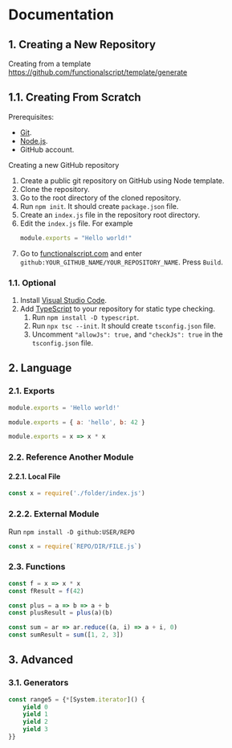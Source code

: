 # Documentation

## 1. Creating a New Repository

Creating from a template https://github.com/functionalscript/template/generate

## 1.1. Creating From Scratch 

Prerequisites:

- [Git](https://git-scm.com/).
- [Node.js](https://nodejs.org/en/).
- GitHub account.

Creating a new GitHub repository

1. Create a public git repository on GitHub using Node template.
2. Clone the repository.
3. Go to the root directory of the cloned repository. 
4. Run `npm init`. It should create `package.json` file.
5. Create an `index.js` file in the repository root directory.
6. Edit the `index.js` file. For example
    ```js
    module.exports = "Hello world!"
    ```
11. Go to [functionalscript.com](https://functionalscript.com) and enter `github:YOUR_GITHUB_NAME/YOUR_REPOSITORY_NAME`. Press `Build`.

### 1.1. Optional

1. Install [Visual Studio Code](https://code.visualstudio.com/).
2. Add [TypeScript](https://www.typescriptlang.org/) to your repository for static type checking.
   1. Run `npm install -D typescript`.
   2. Run `npx tsc --init`. It should create `tsconfig.json` file.
   3. Uncomment `"allowJs": true,` and `"checkJs": true` in the `tsconfig.json` file.

## 2. Language

### 2.1. Exports

```js
module.exports = 'Hello world!'
```

```js
module.exports = { a: 'hello', b: 42 }
```

```js
module.exports = x => x * x
```

### 2.2. Reference Another Module

#### 2.2.1. Local File

```js
const x = require('./folder/index.js')
```

### 2.2.2. External Module

Run `npm install -D github:USER/REPO`

```js
const x = require(`REPO/DIR/FILE.js`)
```

### 2.3. Functions

```js
const f = x => x * x
const fResult = f(42)

const plus = a => b => a + b
const plusResult = plus(a)(b)

const sum = ar => ar.reduce((a, i) => a + i, 0)
const sumResult = sum([1, 2, 3])
```

## 3. Advanced

### 3.1. Generators

```js
const range5 = {*[System.iterator]() {
    yield 0
    yield 1
    yield 2
    yield 3
}}
```